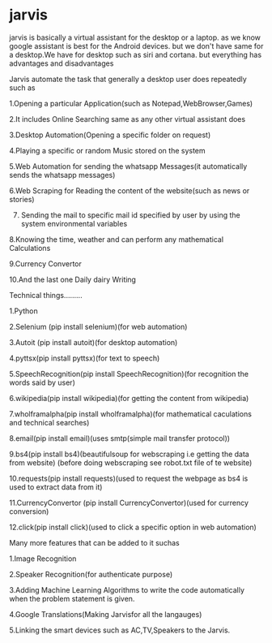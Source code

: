 # jarvis
jarvis is basically a virtual assistant for the desktop or a laptop. as we know google assistant is best
for the Android devices. but we don't have same for a desktop.We have for desktop such as siri and
cortana. but everything has advantages and disadvantages

Jarvis automate the task that generally a desktop user does repeatedly such as 

1.Opening a particular Application(such as Notepad,WebBrowser,Games)

2.It includes Online Searching same as any other virtual assistant does

3.Desktop Automation(Opening a specific folder on request)

4.Playing a specific or random Music stored on the system

5.Web Automation for sending the whatsapp Messages(it automatically sends the whatsapp messages)

6.Web Scraping for Reading the content of the website(such as news or stories)

7. Sending the mail to specific mail id specified by user by using the system environmental variables

8.Knowing the time, weather and can perform any mathematical Calculations

9.Currency Convertor

10.And the last one Daily dairy Writing

Technical things.........

1.Python

2.Selenium (pip  install selenium)(for web automation)

3.Autoit (pip install autoit)(for desktop automation)

4.pyttsx(pip install pyttsx)(for text to speech)

5.SpeechRecognition(pip install SpeechRecognition)(for recognition the words said by user)

6.wikipedia(pip install wikipedia)(for getting the content from wikipedia)

7.wholframalpha(pip install wholframalpha)(for mathematical caculations and technical searches)

8.email(pip install email)(uses smtp(simple mail transfer protocol))

9.bs4(pip install bs4)(beautifulsoup for webscraping i.e getting the data from website)
(before doing webscraping see robot.txt file of te website)

10.requests(pip install requests)(used to request the webpage as bs4 is used to extract data from it)

11.CurrencyConvertor (pip install CurrencyConvertor)(used for currency conversion)

12.click(pip install click)(used to click a specific option in web automation)

Many more features that can be added to it suchas

1.Image Recognition

2.Speaker Recognition(for authenticate purpose) 

3.Adding Machine Learning Algorithms to write the code automatically when the problem
statement is given.

4.Google Translations(Making Jarvisfor all the langauges)

5.Linking the smart devices such as AC,TV,Speakers to the Jarvis.
